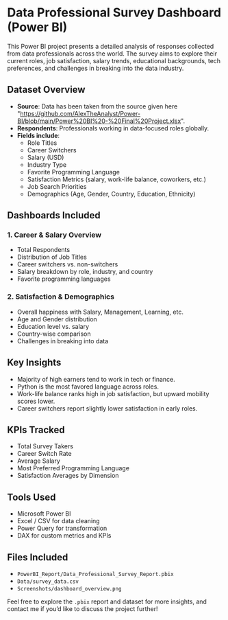 # Data Professional Survey Dashboard (Power BI)

This Power BI project presents a detailed analysis of responses collected from data professionals across the world. The survey aims to explore their current roles, job satisfaction, salary trends, educational backgrounds, tech preferences, and challenges in breaking into the data industry.

## Dataset Overview

- **Source**: Data has been taken from the source given here "https://github.com/AlexTheAnalyst/Power-BI/blob/main/Power%20BI%20-%20Final%20Project.xlsx".  
- **Respondents**: Professionals working in data-focused roles globally.  
- **Fields include**:
  - Role Titles  
  - Career Switchers  
  - Salary (USD)  
  - Industry Type  
  - Favorite Programming Language  
  - Satisfaction Metrics (salary, work-life balance, coworkers, etc.)  
  - Job Search Priorities  
  - Demographics (Age, Gender, Country, Education, Ethnicity)

## Dashboards Included

### 1. Career & Salary Overview
- Total Respondents  
- Distribution of Job Titles  
- Career switchers vs. non-switchers  
- Salary breakdown by role, industry, and country  
- Favorite programming languages  

### 2. Satisfaction & Demographics
- Overall happiness with Salary, Management, Learning, etc.  
- Age and Gender distribution  
- Education level vs. salary  
- Country-wise comparison  
- Challenges in breaking into data  

## Key Insights

- Majority of high earners tend to work in tech or finance.  
- Python is the most favored language across roles.  
- Work-life balance ranks high in job satisfaction, but upward mobility scores lower.  
- Career switchers report slightly lower satisfaction in early roles.

## KPIs Tracked

- Total Survey Takers  
- Career Switch Rate  
- Average Salary  
- Most Preferred Programming Language  
- Satisfaction Averages by Dimension

## Tools Used

- Microsoft Power BI  
- Excel / CSV for data cleaning  
- Power Query for transformation  
- DAX for custom metrics and KPIs

## Files Included

- `PowerBI_Report/Data_Professional_Survey_Report.pbix`  
- `Data/survey_data.csv`  
- `Screenshots/dashboard_overview.png`  


Feel free to explore the `.pbix` report and dataset for more insights, and contact me if you’d like to discuss the project further!
